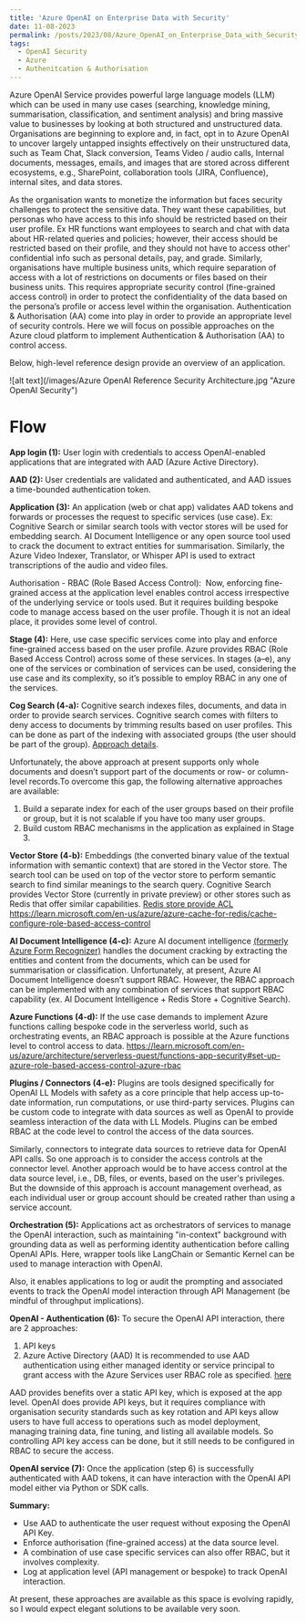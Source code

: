 ```yaml
---
title: 'Azure OpenAI on Enterprise Data with Security'
date: 11-08-2023
permalink: /posts/2023/08/Azure_OpenAI_on_Enterprise_Data_with_Security/
tags:
  - OpenAI Security
  - Azure
  - Authenitcation & Authorisation
---
```


Azure OpenAI Service provides powerful large language models (LLM) which can be used in many use cases (searching, knowledge mining, summarisation, classification, and sentiment analysis) and bring massive value to businesses by looking at both structured and unstructured data. 
Organisations are beginning to explore and, in fact, opt in to Azure OpenAI to uncover largely untapped insights effectively on their unstructured data, such as Team Chat, Slack conversion, Teams Video / audio calls, Internal documents, messages, emails, and images that are stored across different ecosystems, e.g., SharePoint, collaboration tools (JIRA, Confluence), internal sites, and data stores.

As the organisation wants to monetize the information but faces security challenges to protect the sensitive data. They want these capabilities, but personas who have access to this info should be restricted based on their user profile. Ex HR functions want employees to search and chat with data about HR-related queries and policies; however, their access should be restricted based on their profile, and they should not have to access other' confidential info such as personal details, pay, and grade. Similarly, organisations have multiple business units, which require separation of access with a lot of restrictions on documents or files based on their business units. This requires appropriate security control (fine-grained access control) in order to protect the confidentiality of the data based on the persona’s profile or access level within the organisation.
Authentication & Authorisation (AA) come into play in order to provide an appropriate level of security controls.
Here we will focus on possible approaches on the Azure cloud platform to implement Authentication & Authorisation (AA) to control access. 

Below, high-level reference design provide an overview of an application.

![alt text](/images/Azure OpenAI Reference Security Architecture.jpg "Azure OpenAI Security")


Flow
======

**App login (1):** User login with credentials to access OpenAI-enabled applications that are integrated with AAD (Azure Active Directory).

**AAD (2):** User credentials are validated and authenticated, and AAD issues a time-bounded authentication token.

**Application (3):** An application (web or chat app) validates AAD tokens and forwards or processes the request to specific services (use case). Ex: Cognitive Search or similar search tools with vector stores will be used for embedding search. AI Document Intelligence or any open source tool used to crack the document to extract entities for summarisation. Similarly, the Azure Video Indexer, Translator, or Whisper API is used to extract transcriptions of the audio and video files.

Authorisation - RBAC (Role Based Access Control):  Now, enforcing fine-grained access at the application level enables control access irrespective of the underlying service or tools used. But it requires building bespoke code to manage access based on the user profile. Though it is not an ideal place, it provides some level of control.

**Stage (4):**
Here, use case specific services come into play and enforce fine-grained access based on the user profile. Azure provides RBAC (Role Based Access Control) across some of these services. In stages (a–e), any one of the services or combination of services can be used, considering the use case and its complexity, so it’s possible to employ RBAC in any one of the services.

**Cog Search (4-a):**
Cognitive search indexes files, documents, and data in order to provide search services. Cognitive search comes with filters to deny access to documents by trimming results based on user profiles. This can be done as part of the indexing with associated groups (the user should be part of the group). 
[Approach details](https://learn.microsoft.com/en-us/azure/search/search-security-trimming-for-azure-search-with-aad).

Unfortunately, the above approach at present supports only whole documents and doesn’t support part of the documents or row- or column-level records.To overcome this gap, the following alternative approaches are available:

1. Build a separate index for each of the user groups based on their profile or group, but it is not scalable if you have too many user groups.
2. Build custom RBAC mechanisms in the application as explained in Stage 3. 

**Vector Store (4-b):**
Embeddings (the converted binary value of the textual information with semantic context) that are stored in the Vector store. The search tool can be used on top of the vector store to perform semantic search to find similar meanings to the search query. Cognitive Search provides Vector Store (currently in private preview) or other stores such as Redis that offer similar capabilities. [Redis store provide ACL](https://redis.com/blog/rediscover-redis-security-with-redis-enterprise-6/) 
<https://learn.microsoft.com/en-us/azure/azure-cache-for-redis/cache-configure-role-based-access-control>

**AI Document Intelligence (4-c):** Azure AI document intelligence [(formerly Azure Form Recognizer)](https://learn.microsoft.com/en-us/azure/ai-services/document-intelligence/overview?view=doc-intel-3.1.0)  handles the document cracking by extracting the entities and content from the documents, which can be used for summarisation or classification. Unfortunately, at present, Azure AI Document Intelligence doesn’t support RBAC. However, the RBAC approach can be implemented with any combination of services that support RBAC capability (ex. AI Document Intelligence + Redis Store + Cognitive Search).

**Azure Functions (4-d):**
If the use case demands to implement Azure functions calling bespoke code in the serverless world, such as orchestrating events, an RBAC approach is possible at the Azure functions level to control access to data. <https://learn.microsoft.com/en-us/azure/architecture/serverless-quest/functions-app-security#set-up-azure-role-based-access-control-azure-rbac>

**Plugins / Connectors (4-e):** Plugins are tools designed specifically for OpenAI LL Models with safety as a core principle that help access up-to-date information, run computations, or use third-party services. Plugins can be custom code to integrate with data sources as well as OpenAI to provide seamless interaction of the data with LL Models. Plugins can be embed RBAC at the code level to control the access of the data sources.

Similarly, connectors to integrate data sources to retrieve data for OpenAI API calls. So one approach is to consider the access controls at the connector level. Another approach would be to have access control at the data source level, i.e., DB, files, or events, based on the user's privileges. But the downside of this approach is account management overhead, as each individual user or group account should be created rather than using a service account.

**Orchestration (5):** Applications act as orchestrators of services to manage the OpenAI interaction, such as maintaining "in-context" background with grounding data as well as performing identity authentication before calling OpenAI APIs. Here, wrapper tools like LangChain or Semantic Kernel can be used to manage interaction with OpenAI.

Also, it enables applications to log or audit the prompting and associated events to track the OpenAI model interaction through API Management (be mindful of throughput implications).

**OpenAI - Authentication (6):** To secure the OpenAI API interaction, there are 2 approaches: 
1. API keys 
2. Azure Active Directory (AAD)
It is recommended to use AAD authentication using either managed identity or service principal to grant access with the Azure Services user RBAC role as specified. [here](https://learn.microsoft.com/en-us/azure/active-directory/develop/howto-create-service-principal-portal)

AAD provides benefits over a static API key, which is exposed at the app level. OpenAI does provide API keys, but it requires compliance with organisation security standards such as key rotation and API keys allow users to have full access to operations such as model deployment, managing training data, fine tuning, and listing all available models. So controlling API key access can be done, but it still needs to be configured in RBAC to secure the access.

**OpenAI service (7):**
Once the application (step 6) is successfully authenticated with AAD tokens, it can have interaction with the OpenAI API model either via Python or SDK calls.


**Summary:**

* Use AAD to authenticate the user request without exposing the OpenAI API Key.
* Enforce authorisation (fine-grained access) at the data source level.
* A combination of use case specific services can also offer RBAC, but it involves complexity.
* Log at application level (API management or bespoke) to track OpenAI interaction.


At present, these approaches are available as this space is evolving rapidly, so I would expect elegant solutions to be available very soon.
